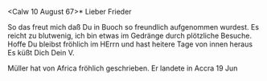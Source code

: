  <Calw 10 August 67>*
Lieber Frieder

So das freut mich daß Du in Buoch so freundlich aufgenommen wurdest. Es reicht zu blutwenig, ich bin etwas im Gedränge durch plötzliche Besuche. Hoffe Du bleibst fröhlich im HErrn und hast heitere Tage von innen heraus 
 Es küßt Dich
 Dein V.

Müller hat von Africa fröhlich geschrieben. Er landete in Accra 19 Jun 